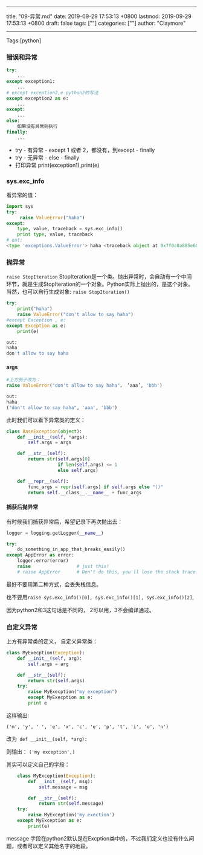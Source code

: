 
---
title: "09-异常.md"
date: 2019-09-29 17:53:13 +0800
lastmod: 2019-09-29 17:53:13 +0800
draft: false
tags: [""]
categories: [""]
author: "Claymore"

---
Tags:[python]

### 错误和异常

```python
try:
    ...
except exception1:
    ...
# except exception2,e python2的写法
except exception2 as e: 
    ...
except:
    ...
else:
    如果没有异常则执行
finally:
    ...
```

- try - 有异常 - except 1 或者 2，都没有，到except - finally
- try - 无异常 - else - finally
- 打印异常 print(exception1),print(e)



### sys.exc_info

看异常的值：

```python
import sys
try:
	 raise ValueError("haha")
except:
	type, value, traceback = sys.exc_info()
	print type, value, traceback
# out:
<type 'exceptions.ValueError'> haha <traceback object at 0x7f0c0a885e60>
```

  

### 抛异常

`raise StopIteration`
StopIteration是一个类。抛出异常时，会自动有一个中间环节，就是生成StopIteration的一个对象。Python实际上抛出的，是这个对象。当然，也可以自行生成对象:
`raise StopIteration()`

```python
try:
    print("haha")
    raise ValueError("don't allow to say haha")
#except Exception , e:
except Exception as e:
    print(e)

out:
haha
don't allow to say haha
```



#### args

```python
#上方例子改为：
raise ValueError("don't allow to say haha"， ‘aaa’, 'bbb')

out:
haha
("don't allow to say haha", 'aaa', 'bbb')
```

此时我们可以看下异常类的定义：

```python
class BaseException(object):
    def __init__(self, *args):
        self.args = args

    def __str__(self):
        return str(self.args[0]
                   if len(self.args) <= 1
                   else self.args)

    def __repr__(self):
        func_args = repr(self.args) if self.args else "()"
        return self.__class__.__name__ + func_args
```



#### 捕获后抛异常

有时候我们捕获异常后，希望记录下再次抛出去：

```python
logger = logging.getLogger(__name__)

try:
    do_something_in_app_that_breaks_easily()
except AppError as error:
    logger.error(error)
    raise                 # just this!
    # raise AppError      # Don't do this, you'll lose the stack trace!
```

最好不要用第二种方式，会丢失栈信息。

也不要用`raise sys.exc_info()[0], sys.exc_info()[1], sys.exc_info()[2]`, 

因为python2和3这句话是不同的， 2可以用，3不会编译通过。



### 自定义异常

上方有异常类的定义， 自定义异常类：

```python
class MyExecption(Exception):
    def __init__(self, arg):
        self.args = arg

	def __str__(self):
        return str(self.args)
    try:
        raise MyExecption("my exception")
        except MyExecption as e:
        print e
```

这样输出:

`('m', 'y', ' ', 'e', 'x', 'c', 'e', 'p', 't', 'i', 'o', 'n')`

改为` def __init__(self, *arg):`

则输出： `('my exception',)`



其实可以定义自己的字段：

```python
    class MyException(Exception):
        def __init__(self, msg):
            self.message = msg

        def __str__(self):
            return str(self.message)
    try:
        raise MyException('my exection')
    except MyException as e:
        print(e)
```

message 字段在python2默认是在Excption类中的，不过我们定义也没有什么问题，或者可以定义其他名字的地段。

